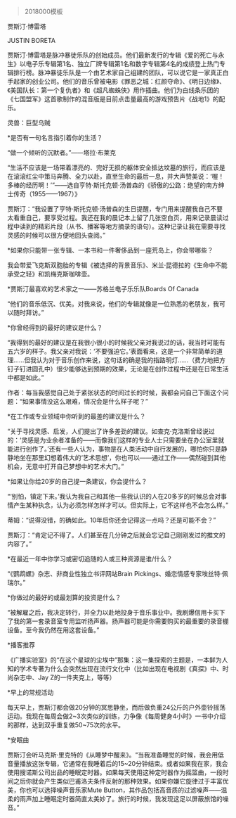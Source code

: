 # 
> 2018000模板



贾斯汀·博雷塔


JUSTIN BORETA


贾斯汀·博雷塔是脉冲暴徒乐队的创始成员。他们最新发行的专辑《爱的死亡与永生》以电子乐专辑第1名、独立厂牌专辑第1名和数字专辑第4名的成绩登上热门专辑排行榜。脉冲暴徒乐队是一个由艺术家自己组建的团队，可以说它是一家真正白手起家的创业公司。他们的音乐曾被电影《罪恶之城：红颜夺命》、《明日边缘》、《美国队长：第一个复仇者》和《超凡蜘蛛侠》用作插曲。他们为白线条乐团的《七国盟军》这首歌制作的混音版是目前点击量最高的游戏预告片《战地1》的配乐。

灵兽：巨型乌贼

*是否有一句名言指引着你的生活？

“做一个倾听的沉默者。”——塔拉·布莱克

“生活不应该是一场带着漂亮的、完好无损的躯体安全抵达坟墓的旅行，而应该是在滚滚红尘中策马奔腾、全力以赴，直至生命的最后一息，并大声赞美说：‘喔！多棒的经历啊！’”——选自亨特·斯托克顿·汤普森的《骄傲的公路：绝望的南方绅士传奇（1955——1967）》

贾斯汀：“我设置了亨特·斯托克顿·汤普森的生日提醒，专门用来提醒我自己不要太看重自己，要享受过程。我还在我的晨记本上留了几张空白页，用来记录晨读过程中读到的精彩片段（从书、播客等地方摘录的语句）。这种记录让我在需要寻找灵感的时候可以很方便地回头查阅。”

*如果你只能带一张专辑、一本书和一件奢侈品到一座荒岛上，你会带哪些？

我会带爱飞克斯双胞胎的专辑《被选择的背景音乐》、米兰·昆德拉的《生命中不能承受之轻》和凯梅克斯咖啡壶。

*贾斯汀最喜欢的艺术家之一——苏格兰电子乐乐队Boards Of Canada

“他们的音乐低沉、优美。对我来说，他们的专辑就像是一位熟悉的老朋友，我可以随时拜访。”

*你曾经得到的最好的建议是什么？

“我得到的最好的建议是在我很小很小的时候我父亲对我说过的话，我当时可能有五六岁的样子。我父亲对我说：‘不要强迫它。’表面看来，这是一个非常简单的道理……但我认为对于音乐创作来说，这句话的确是我的指路明灯……（费力地把方钉子钉进圆孔中）很少能够达到预期的效果，无论是在创作过程中还是在日常生活中都是如此。”


作者：每当我感觉自己处于紧张状态的时间过长的时候，我都会问自己下面这个问题：“如果事情没这么艰难，情况会是什么样子呢？”



*在工作或专业领域中你听到的最差的建议是什么？

“关于寻找灵感、启发，人们提出了许多差劲的建议。如查克·克洛斯曾经说过的：‘灵感是为业余者准备的——而像我们这样的专业人士只需要坐在办公室里就能进行创作了。’还有一些人认为，事物是在人类活动中自行发展的，哪怕你只是静静地坐在那里幻想着伟大的‘艺术思想’，你也可以——通过工作——偶然碰到其他机会，无意中打开自己梦想中的艺术大门。”

*如果让你给20岁的自己提一条建议，你会提什么？

“‘别怕，镇定下来。’我认为我自己和其他一些我认识的人在20多岁的时候总会对事情产生某种执念，认为必须怎样怎样才可以。但实际上，它不这样也不会怎么样。”

蒂姆：“说得没错，的确如此。10年后你还会记得这一点吗？还是可能不会？”

贾斯汀：“肯定记不得了。人们甚至在几分钟之后就会忘记自己刚刚发过的推文的内容了。”

*在最近一年中你学习或密切追随的人或三种资源是谁/什么？

“《鹦鹉螺》杂志、非商业性独立书评网站Brain Pickings、婚恋情感专家埃丝特·佩瑞尔。”

*你做过的最好的或最划算的投资是什么？

“被解雇之后，我决定转行，并全力以赴地投身于音乐事业中。我刷爆信用卡买下了我的第一套录音室专用监听扬声器。扬声器可能是你需要购买的最重要的录音棚设备。至今我仍然在用这套设备。”

*播客推荐

《广播实验室》的“在这个星球的尘埃中”那集：这一集探索的主题是，一本鲜为人知的学术专著为什么会突然出现在流行文化中（比如出现在电视剧《真探》中、时尚杂志中、Jay Z的一件夹克上，等等）

*早上的常规活动

每天早上，贾斯汀都会做20分钟的冥思静坐，而后做负重24公斤的户外壶铃摇荡运动。我现在每周会做2~3次类似的训练，力争像《每周健身4小时》一书中介绍的那样，达到双手重复做50~75次的水平。

*安眠曲

贾斯汀会听马克斯·里克特的《从睡梦中醒来》。“当我准备睡觉的时候，我会用低音量播放这张专辑，它通常在我睡着后的15~20分钟结束。或者如果我在家，我会使用搜诺斯公司出品的睡眠定时器。如果每天使用这种定时器作为摇篮曲，一段时间之后你就会产生类似巴甫洛夫条件反射的那种效果。如果你嫌它旋律过于丰富优美，你也可以选择噪声音乐家Mute Button，其作品包括高音质的过滤噪声——温柔的雨声加上睡眠定时器简直太美妙了。旅行的时候，我发现这足以屏蔽旅馆的噪音。”



